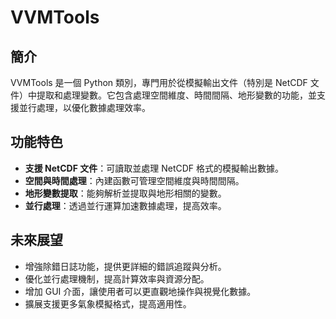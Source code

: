 # VVMTools

## 簡介
VVMTools 是一個 Python 類別，專門用於從模擬輸出文件（特別是 NetCDF 文件）中提取和處理變數。它包含處理空間維度、時間間隔、地形變數的功能，並支援並行處理，以優化數據處理效率。

## 功能特色
- **支援 NetCDF 文件**：可讀取並處理 NetCDF 格式的模擬輸出數據。
- **空間與時間處理**：內建函數可管理空間維度與時間間隔。
- **地形變數提取**：能夠解析並提取與地形相關的變數。
- **並行處理**：透過並行運算加速數據處理，提高效率。

## 未來展望
- 增強除錯日誌功能，提供更詳細的錯誤追蹤與分析。
- 優化並行處理機制，提高計算效率與資源分配。
- 增加 GUI 介面，讓使用者可以更直觀地操作與視覺化數據。
- 擴展支援更多氣象模擬格式，提高適用性。
